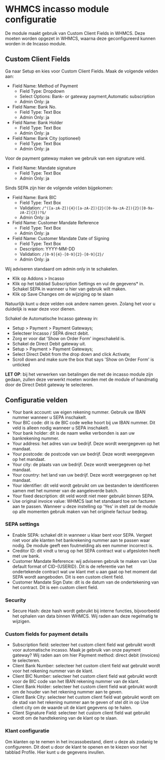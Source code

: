 # WHMCS incasso module configuratie

De module maakt gebruik van Custom Client Fields in WHMCS. Deze moeten worden
opgezet in WHMCS, waarna deze geconfigureerd kunnen worden in de Incasso module.

## Custom Client Fields

Ga naar Setup en kies voor Custom Client Fields. Maak de volgende velden aan:

* Field Name: Method of Payment
  * Field Type: Dropdown
  * Select Options: Bank- or gateway payment,Automatic subscription
  * Admin Only: ja
* Field Name: Bank No.
  * Field Type: Text Box
  * Admin Only: ja
* Field Name: Bank Holder
  * Field Type: Text Box
  * Admin Only: ja
* Field Name: Bank City (optioneel)
  * Field Type: Text Box
  * Admin Only: ja

Voor de payment gateway maken we gebruik van een signature veld.

* Field Name: Mandate signature
  * Field Type: Text Box
  * Admin Only: ja

Sinds SEPA zijn hier de volgende velden bijgekomen:

* Field Name: Bank BIC
  * Field Type: Text Box
  * Validation: `/^([a-zA-Z]){4}([a-zA-Z]){2}([0-9a-zA-Z]){2}([0-9a-zA-Z]{3})?$/`
  * Admin Only: ja
* Field Name: Customer Mandate Reference
  * Field Type: Text Box
  * Admin Only: ja
* Field Name: Customer Mandate Date of Signing
  * Field Type: Text Box
  * Description: YYYY-MM-DD
  * Validation: `/[0-9]{4}-[0-9]{2}-[0-9]{2}/`
  * Admin Only: ja

Wij adviseren standaard om admin only in te schakelen. 

* Klik op Addons > Incasso
* Klik op het tabblad Subscription Settings en vul de gegevens* in. Schakel
  SEPA in wanneer u hier van gebruik wilt maken. 
* Klik op Save Changes om de wijziging op te slaan

Natuurlijk kunt u deze velden ook andere namen geven. Zolang het voor u
duidelijk is waar deze voor dienen.

Schakel de Automatische Incasso gateway in:

* Setup > Payment > Payment Gateways;
* Selecteer Incasso / SEPA direct debit.
* Zorg er voor dat 'Show on Order Form' ingeschakeld is.
* Schakel de Direct Debit gateway uit.
* Setup > Payment > Payment Gateways;
* Select Direct Debit from the drop down and click Activate;
* Scroll down and make sure the box that says 'Show on Order Form' is unticked

**LET OP**: bij het verwerken van betalingen die met de incasso module zijn
  gedaan, zullen deze verwerkt moeten worden met de module of handmatig door
  de Direct Debit gateway te selecteren.

## Configuratie velden

* Your bank account: uw eigen rekening nummer. Gebruik uw IBAN nummer wanneer
  u SEPA inschakelt.
* Your BIC code: dit is de BIC code welke hoort bij uw IBAN nummer. Dit veld
  is alleen nodig wanneer u SEPA inschakelt.
* Your bank holder: dit is de naam welke verbonden is aan uw bankrekening
  nummer.
* Your address: het adres van uw bedrijf. Deze wordt weergegeven op het
  mandaat.
* Your postcode: de postcode van uw bedrijf. Deze wordt weergegeven op het
  mandaat.
* Your city: de plaats van uw bedrijf. Deze wordt weergegeven op het mandaat.
* Your country: het land van uw bedrijf. Deze wordt weergegeven op het
  mandaat.
* Your identifier: dit veld wordt gebruikt om uw bestanden te identificeren
  samen met het nummer van de aangeleverde batch.
* Your fixed description: dit veld wordt niet meer gebruikt binnen SEPA.
* Use original invoice value: WHMCS laat het standaard toe om facturen aan te
  passen. Wanneer u deze instelling op 'Yes' in stelt zal de module op alle
  momenten gebruik maken van het originele factuur bedrag.

### SEPA settings

* Enable SEPA: schakel dit in wanneer u klaar bent voor SEPA. Vergeet niet
  voor alle klanten het bankrekening nummer aan te passen waar nodig. De
  module geeft een foutmelding als een nummer incorrect is.
* Creditor ID: dit vindt u terug op het SEPA contract wat u afgesloten heeft
  met uw bank. 
* Customer Mandate Reference: wij adviseren gebruik te maken van Use default
  format of CID-{USERID}. Dit is de referentie van het ondertekende contract
  wat uw klant met u aan gaat op het moment dat SEPA wordt aangeboden. Dit is
  een custom client field.
* Customer Mandate Sign Date: dit is de datum van de ondertekening van het
  contract. Dit is een custom client field.

### Security

* Secure Hash: deze hash wordt gebruikt bij interne functies, bijvoorbeeld het
  ophalen van data binnen WHMCS. Wij raden aan deze regelmatig te wijzigen.

### Custom fields for payment details

* Subscription field: selecteer het custom client field wat gebruikt wordt voor
  automatische incasso. Maak je gebruik van onze payment gateway? Wij raden aan
  om hier Payment method: direct debit (invoices) te selecteren.
* Client Bank Number: selecteer het custom client field wat gebruikt wordt voor
  het rekening nummer van de klant.
* Client BIC Number: selecteer het custom client field wat gebruikt wordt voor
  de BIC code van het IBAN rekening nummer van de klant.
* Client Bank Holder: selecteer het custom client field wat gebruikt wordt om de
  houder van het rekening nummer aan te geven.
* Client Bank City: selecteer het custom client field wat gebruikt wordt om de
  stad van het rekening nummer aan te geven of stel dit in op Use client city om
  de waarde uit de klant gegevens op te halen.
* Client Signature Field: selecteer het custom client field wat gebruikt wordt
  om de handtekening van de klant op te slaan.

### Klant configuratie

Om klanten op te nemen in het incassobestand, dient u deze als zodanig te
configureren. Dit doet u door de klant te openen en te kiezen voor het tabblad
Profile. Hier kunt u de gegevens invullen.
